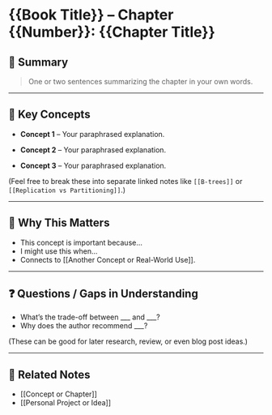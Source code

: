 # {{Book Title}} – Chapter {{Number}}: {{Chapter Title}}

## 🧠 Summary
> One or two sentences summarizing the chapter in your own words.

---

## 🔑 Key Concepts

- **Concept 1** –
Your paraphrased explanation.

- **Concept 2** –
Your paraphrased explanation.

- **Concept 3** –
Your paraphrased explanation.

(Feel free to break these into separate linked notes like `[[B-trees]]` or `[[Replication vs Partitioning]]`.)

---

## 💭 Why This Matters

- This concept is important because...
- I might use this when...
- Connects to [[Another Concept or Real-World Use]].

---

## ❓ Questions / Gaps in Understanding

- What’s the trade-off between ___ and ___?
- Why does the author recommend ___?

(These can be good for later research, review, or even blog post ideas.)

---

## 📎 Related Notes

- [[Concept or Chapter]]
- [[Personal Project or Idea]]
